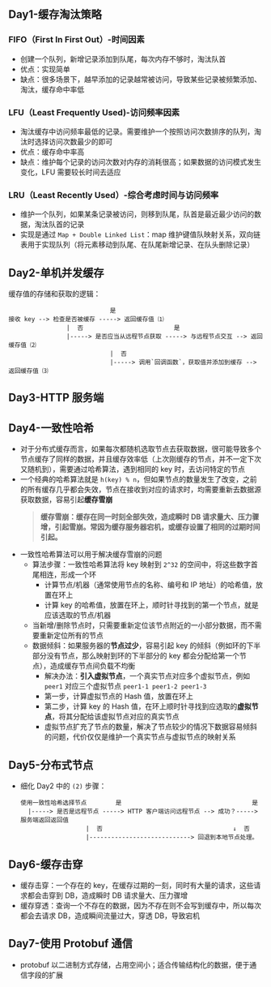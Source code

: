 ## Day1-缓存淘汰策略

### FIFO（First In First Out）-时间因素
- 创建一个队列，新增记录添加到队尾，每次内存不够时，淘汰队首
- 优点：实现简单
- 缺点：很多场景下，越早添加的记录越常被访问，导致某些记录被频繁添加、淘汰，缓存命中率低

### LFU（Least Frequently Used)-访问频率因素
- 淘汰缓存中访问频率最低的记录。需要维护一个按照访问次数排序的队列，淘汰时选择访问次数最少的即可
- 优点：缓存命中率高
- 缺点：维护每个记录的访问次数对内存的消耗很高；如果数据的访问模式发生变化，LFU 需要较长时间去适应

### LRU（Least Recently Used）-综合考虑时间与访问频率
- 维护一个队列，如果某条记录被访问，则移到队尾，队首是最近最少访问的数据，淘汰队首的记录
- 实现是通过 `Map + Double Linked List`：map 维护键值队映射关系，双向链表用于实现队列（将元素移动到队尾、在队尾新增记录、在队头删除记录）

## Day2-单机并发缓存
缓存值的存储和获取的逻辑：
```
                            是
接收 key --> 检查是否被缓存 -----> 返回缓存值 ⑴
                |  否                         是
                |-----> 是否应当从远程节点获取 -----> 与远程节点交互 --> 返回缓存值 ⑵
                            |  否
                            |-----> 调用`回调函数`，获取值并添加到缓存 --> 返回缓存值 ⑶
```

## Day3-HTTP 服务端

## Day4-一致性哈希
- 对于分布式缓存而言，如果每次都随机选取节点去获取数据，很可能导致多个节点缓存了同样的数据，并且缓存效率低（上次刚缓存的节点，并不一定下次又随机到），需要通过哈希算法，遇到相同的 key 时，去访问特定的节点
- 一个经典的哈希算法就是 `h(key) % n`，但如果节点的数量发生了改变，之前的所有缓存几乎都会失效，节点在接收到对应的请求时，均需要重新去数据源获取数据，容易引起**缓存雪崩**
  > **缓存雪崩：缓存在同一时刻全部失效，造成瞬时 DB 请求量大、压力骤增，引起雪崩。常因为缓存服务器宕机，或缓存设置了相同的过期时间引起。**
- 一致性哈希算法可以用于解决缓存雪崩的问题
  - 算法步骤：一致性哈希算法将 key 映射到 `2^32` 的空间中，将这些数字首尾相连，形成一个环
    - 计算节点/机器（通常使用节点的名称、编号和 IP 地址）的哈希值，放置在环上
    - 计算 key 的哈希值，放置在环上，顺时针寻找到的第一个节点，就是应该选取的节点/机器
  - 当新增/删除节点时，只需要重新定位该节点附近的一小部分数据，而不需要重新定位所有的节点
  - 数据倾斜：如果服务器的**节点过少**，容易引起 key 的倾斜（例如环的下半部分没有节点，那么映射到环的下半部分的 key 都会分配给第一个节点），造成缓存节点间负载不均衡
    - 解决办法：**引入虚拟节点**，一个真实节点对应多个虚拟节点，例如 `peer1` 对应三个虚拟节点 `peer1-1 peer1-2 peer1-3`
    - 第一步，计算虚拟节点的 Hash 值，放置在环上
    - 第二步，计算 key 的 Hash 值，在环上顺时针寻找到应选取的**虚拟节点**，将其分配给该虚拟节点对应的真实节点
    - 虚拟节点扩充了节点的数量，解决了节点较少的情况下数据容易倾斜的问题，代价仅仅是维护一个真实节点与虚拟节点的映射关系

## Day5-分布式节点
- 细化 Day2 中的 `(2)` 步骤：
  ```
  使用一致性哈希选择节点        是                                    是
    |-----> 是否是远程节点 -----> HTTP 客户端访问远程节点 --> 成功？-----> 服务端返回返回值
                    |  否                                    ↓  否
                    |----------------------------> 回退到本地节点处理。
  ```

## Day6-缓存击穿
- 缓存击穿：一个存在的 key，在缓存过期的一刻，同时有大量的请求，这些请求都会击穿到 DB，造成瞬时 DB 请求量大、压力骤增
- 缓存穿透：查询一个不存在的数据，因为不存在则不会写到缓存中，所以每次都会去请求 DB，造成瞬间流量过大，穿透 DB，导致宕机

## Day7-使用 Protobuf 通信
- protobuf 以二进制方式存储，占用空间小；适合传输结构化的数据，便于通信字段的扩展
